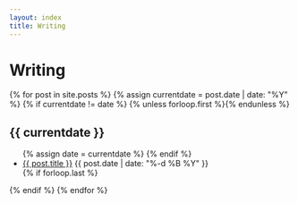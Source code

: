 ```yaml
---
layout: index
title: Writing
---
```


# Writing

{% for post in site.posts %}
{% assign currentdate = post.date | date: "%Y" %}
{% if currentdate != date %}
{% unless forloop.first %}</ul>{% endunless %}
<h2 id="y{{post.date | date: "%Y"}}">{{ currentdate }}</h2>
<ul>
{% assign date = currentdate %}
{% endif %}
<li>
<a href="{{ post.url }}">{{ post.title }}</a>
<span class="date">{{ post.date | date: "%-d %B %Y" }}</span>
</li>
{% if forloop.last %}</ul>{% endif %}
{% endfor %}